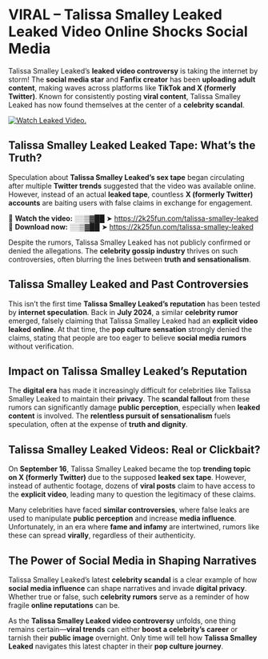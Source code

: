 # VIRAL – Talissa Smalley Leaked Leaked Video Online Shocks Social Media 

Talissa Smalley Leaked’s **leaked video controversy** is taking the internet by storm! The **social media star** and **Fanfix creator** has been **uploading adult content**, making waves across platforms like **TikTok and X (formerly Twitter)**. Known for consistently posting **viral content**, Talissa Smalley Leaked has now found themselves at the center of a **celebrity scandal**.  

[![Watch Leaked Video.](https://miro.medium.com/v2/resize:fit:828/format:webp/1*cilzJN44JGOrTw9NJCrNHA.gif "Watch Leaked Video")](https://2k25fun.com/talissa-smalley-leaked)

## **Talissa Smalley Leaked Leaked Tape: What’s the Truth?**  
Speculation about **Talissa Smalley Leaked’s sex tape** began circulating after multiple **Twitter trends** suggested that the video was available online. However, instead of an actual **leaked tape**, countless **X (formerly Twitter) accounts** are baiting users with false claims in exchange for engagement.  

🔹 **Watch the video:** ░░▒▓██ ➤ https://2k25fun.com/talissa-smalley-leaked  
🔹 **Download now:** ░░▒▓██ ➤ https://2k25fun.com/talissa-smalley-leaked  

Despite the rumors, Talissa Smalley Leaked has not publicly confirmed or denied the allegations. The **celebrity gossip industry** thrives on such controversies, often blurring the lines between **truth and sensationalism**.  

## **Talissa Smalley Leaked and Past Controversies**  
This isn’t the first time **Talissa Smalley Leaked’s reputation** has been tested by **internet speculation**. Back in **July 2024**, a similar **celebrity rumor** emerged, falsely claiming that Talissa Smalley Leaked had an **explicit video leaked online**. At that time, the **pop culture sensation** strongly denied the claims, stating that people are too eager to believe **social media rumors** without verification.  

## **Impact on Talissa Smalley Leaked’s Reputation**  
The **digital era** has made it increasingly difficult for celebrities like Talissa Smalley Leaked to maintain their **privacy**. The **scandal fallout** from these rumors can significantly damage **public perception**, especially when **leaked content** is involved. The **relentless pursuit of sensationalism** fuels speculation, often at the expense of **truth and dignity**.  

## **Talissa Smalley Leaked Videos: Real or Clickbait?**  
On **September 16**, Talissa Smalley Leaked became the top **trending topic on X (formerly Twitter)** due to the supposed **leaked sex tape**. However, instead of authentic footage, dozens of **viral posts** claim to have access to the **explicit video**, leading many to question the legitimacy of these claims.  

Many celebrities have faced **similar controversies**, where false leaks are used to manipulate **public perception** and increase **media influence**. Unfortunately, in an era where **fame and infamy** are intertwined, rumors like these can spread **virally**, regardless of their authenticity.  

## **The Power of Social Media in Shaping Narratives**  
Talissa Smalley Leaked’s latest **celebrity scandal** is a clear example of how **social media influence** can shape narratives and invade **digital privacy**. Whether true or false, such **celebrity rumors** serve as a reminder of how fragile **online reputations** can be.  

As the **Talissa Smalley Leaked video controversy** unfolds, one thing remains certain—**viral trends** can either **boost a celebrity’s career** or tarnish their **public image** overnight. Only time will tell how **Talissa Smalley Leaked** navigates this latest chapter in their **pop culture journey**. 